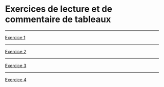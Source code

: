 # Exercices de lecture et de commentaire de tableaux

----

[Exercice 1](exercice1.ods)  

----

[Exercice 2](exercice2.ods)  

----

[Exercice 3](exercice3.ods)  

----

[Exercice 4](exercice4.ods)  
